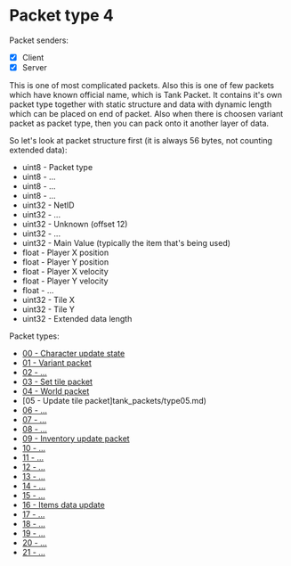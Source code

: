 # Packet type 4

Packet senders:
- [x] Client
- [x] Server

This is one of most complicated packets. Also this is one of few packets which have known official name, which is Tank Packet. It contains it's own packet type together with static structure and data with dynamic length which can be placed on end of packet. Also when there is choosen variant packet as packet type, then you can pack onto it another layer of data.

So let's look at packet structure first (it is always 56 bytes, not counting extended data):
- uint8 - Packet type
- uint8 - ...
- uint8 - ...
- uint8 - ...
- uint32 - NetID
- uint32 - ...
- uint32 - Unknown (offset 12)
- uint32 - ...
- uint32 - Main Value (typically the item that's being used)
- float - Player X position
- float - Player Y position
- float - Player X velocity
- float - Player Y velocity
- float - ...
- uint32 - Tile X
- uint32 - Tile Y
- uint32 - Extended data length




Packet types:
- [00 - Character update state](tank_packets/type00.md)
- [01 - Variant packet](tank_packets/type01.md)
- [02 - ...](tank_packets/type02.md)
- [03 - Set tile packet](tank_packets/type03.md)
- [04 - World packet](tank_packets/type04.md)
- [05 - Update tile packet]tank_packets/type05.md)
- [06 - ...](tank_packets/type06.md)
- [07 - ...](tank_packets/type07.md)
- [08 - ...](tank_packets/type08.md)
- [09 - Inventory update packet](tank_packets/type09.md)
- [10 - ...](tank_packets/type10.md)
- [11 - ...](tank_packets/type11.md)
- [12 - ...](tank_packets/type12.md)
- [13 - ...](tank_packets/type13.md)
- [14 - ...](tank_packets/type14.md)
- [15 - ...](tank_packets/type15.md)
- [16 - Items data update](tank_packets/type16.md)
- [17 - ...](tank_packets/type17.md)
- [18 - ...](tank_packets/type18.md)
- [19 - ...](tank_packets/type19.md)
- [20 - ...](tank_packets/type20.md)
- [21 - ...](tank_packets/type21.md)
